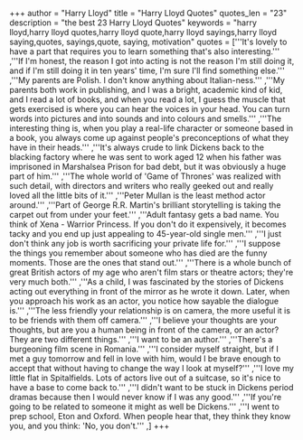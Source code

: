 +++
author = "Harry Lloyd"
title = "Harry Lloyd Quotes"
quotes_len = "23"
description = "the best 23 Harry Lloyd Quotes"
keywords = "harry lloyd,harry lloyd quotes,harry lloyd quote,harry lloyd sayings,harry lloyd saying,quotes, sayings,quote, saying, motivation"
quotes = ['''It's lovely to have a part that requires you to learn something that's also interesting.''' ,'''If I'm honest, the reason I got into acting is not the reason I'm still doing it, and if I'm still doing it in ten years' time, I'm sure I'll find something else.''' ,'''My parents are Polish. I don't know anything about Italian-ness.''' ,'''My parents both work in publishing, and I was a bright, academic kind of kid, and I read a lot of books, and when you read a lot, I guess the muscle that gets exercised is where you can hear the voices in your head. You can turn words into pictures and into sounds and into colours and smells.''' ,'''The interesting thing is, when you play a real-life character or someone based in a book, you always come up against people's preconceptions of what they have in their heads.''' ,'''It's always crude to link Dickens back to the blacking factory where he was sent to work aged 12 when his father was imprisoned in Marshalsea Prison for bad debt, but it was obviously a huge part of him.''' ,'''The whole world of 'Game of Thrones' was realized with such detail, with directors and writers who really geeked out and really loved all the little bits of it.''' ,'''Peter Mullan is the least method actor around.''' ,'''Part of George R.R. Martin's brilliant storytelling is taking the carpet out from under your feet.''' ,'''Adult fantasy gets a bad name. You think of Xena - Warrior Princess. If you don't do it expensively, it becomes tacky and you end up just appealing to 45-year-old single men.''' ,'''I just don't think any job is worth sacrificing your private life for.''' ,'''I suppose the things you remember about someone who has died are the funny moments. Those are the ones that stand out.''' ,'''There is a whole bunch of great British actors of my age who aren't film stars or theatre actors; they're very much both.''' ,'''As a child, I was fascinated by the stories of Dickens acting out everything in front of the mirror as he wrote it down. Later, when you approach his work as an actor, you notice how sayable the dialogue is.''' ,'''The less friendly your relationship is on camera, the more useful it is to be friends with them off camera.''' ,'''I believe your thoughts are your thoughts, but are you a human being in front of the camera, or an actor? They are two different things.''' ,'''I want to be an author.''' ,'''There's a burgeoning film scene in Romania.''' ,'''I consider myself straight, but if I met a guy tomorrow and fell in love with him, would I be brave enough to accept that without having to change the way I look at myself?''' ,'''I love my little flat in Spitalfields. Lots of actors live out of a suitcase, so it's nice to have a base to come back to.''' ,'''I didn't want to be stuck in Dickens period dramas because then I would never know if I was any good.''' ,'''If you're going to be related to someone it might as well be Dickens.''' ,'''I went to prep school, Eton and Oxford. When people hear that, they think they know you, and you think: 'No, you don't.''' ,]
+++